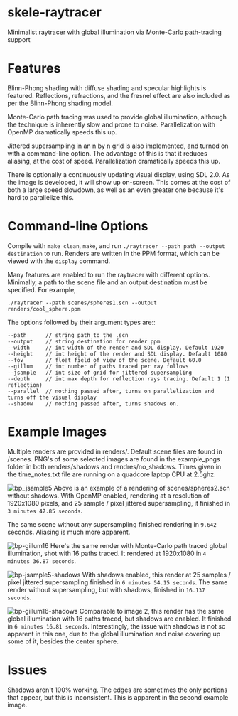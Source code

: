 # skele-raytracer
Minimalist raytracer with global illumination via Monte-Carlo path-tracing support

# Features
Blinn-Phong shading with diffuse shading and specular highlights is featured. Reflections, refractions, and the fresnel effect are also included as per the Blinn-Phong shading model.

Monte-Carlo path tracing was used to provide global illumination, although the technique is inherently slow and prone to noise.
Parallelization with OpenMP dramatically speeds this up.

Jittered supersampling in an n by n grid is also implemented, and turned on with a command-line option. The advantage of this is that it reduces aliasing, at the cost of speed. Parallelization dramatically speeds this up.

There is optionally a continuously updating visual display, using SDL 2.0. As the image is developed, it will show up on-screen. This comes at the cost of both a large speed slowdown, as well as an even greater one because it's hard to parallelize this.

# Command-line Options
Compile with ``make clean``, ``make``, and run ``./raytracer --path path --output destination`` to run. Renders are written in the PPM format, which can be viewed with the ``display`` command.

Many features are enabled to run the raytracer with different options.
Minimally, a path to the scene file and an output destination must be specified. For example,

	./raytracer --path scenes/spheres1.scn --output renders/cool_sphere.ppm

The options followed by their argument types are::
```
--path		// string path to the .scn
--output	// string destination for render ppm
--width 	// int width of the render and SDL display. Default 1920
--height 	// int height of the render and SDL display. Default 1080
--fov		// float field of view of the scene. Default 60.0
--gillum	// int number of paths traced per ray follows
--jsample 	// int size of grid for jittered supersampling
--depth		// int max depth for reflection rays tracing. Default 1 (1 reflection)
--parallel	// nothing passed after, turns on parallelization and turns off the visual display
--shadow	// nothing passed after, turns shadows on.
```

# Example Images
Multiple renders are provided in renders/. Default scene files are found in /scenes. PNG's of some selected images are found in the example_pngs folder in both renders/shadows and rendres/no_shadows. Times given in the time_notes.txt file are running on a quadcore laptop CPU at 2.5ghz.

![bp_jsample5](https://github.com/lilinitsy/skele-raytracer/blob/master/renders/no_shadow/sample_pngs/bp_jsample5.png)
Above is an example of a rendering of scenes/spheres2.scn without shadows. With OpenMP enabled, rendering at a resolution of 1920x1080 pixels, and 25 sample / pixel jittered supersampling, it finished in ``3 minutes 47.85 seconds``.

The same scene without any supersampling finished rendering in ``9.642`` seconds. Aliasing is much more apparent.

![bp-gillum16](https://github.com/lilinitsy/skele-raytracer/blob/master/renders/no_shadow/sample_pngs/bp_gillum16.png)
Here's the same render with Monte-Carlo path traced global illumination, shot with 16 paths traced. It rendered at 1920x1080 in ``4 minutes 36.87 seconds``.

![bp-jsample5-shadows](https://github.com/lilinitsy/skele-raytracer/blob/master/renders/shadows/sample_pngs/bp_jsample5_parallel_shadows.png)
With shadows enabled, this render at 25 samples / pixel jittered supersampling finished in ``6 minutes 54.15 seconds``.  The same render without supersampling, but with shadows, finished in ``16.137 seconds``.

![bp-gillum16-shadows](https://github.com/lilinitsy/skele-raytracer/blob/master/renders/shadows/sample_pngs/bp_parallel_shadows_gillum16.png)
Comparable to image 2, this render has the same global illumination with 16 paths traced, but shadows are enabled. It finished in ``6 minutes 16.81 seconds``. Interestingly, the issue with shadows is not so apparent in this one, due to the global illumination and noise covering up some of it, besides the center sphere.


# Issues
Shadows aren't 100% working. The edges are sometimes the only portions that appear, but this is inconsistent. This is apparent in the second example image.
